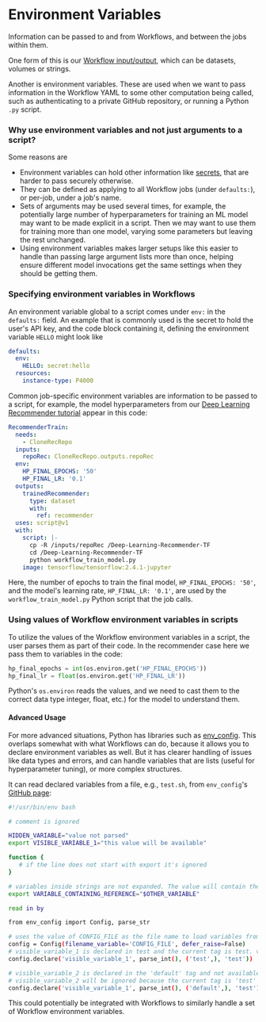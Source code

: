 # Environment Variables

Information can be passed to and from Workflows, and between the jobs within them.

One form of this is our [Workflow input/output](https://docs.paperspace.com/gradient/explore-train-deploy/workflows/understanding-inputs-and-outputs), which can be datasets, volumes or strings.

Another is environment variables. These are used when we want to pass information in the Workflow YAML to some other computation being called, such as authenticating to a private GitHub repository, or running a Python `.py` script.

### Why use environment variables and not just arguments to a script?

Some reasons are

* Environment variables can hold other information like [secrets](https://docs.paperspace.com/gradient/get-started/managing-projects/using-secrets), that are harder to pass securely otherwise.
* They can be defined as applying to all Workflow jobs (under `defaults:`), or per-job, under a job's name.
* Sets of arguments may be used several times, for example, the potentially large number of hyperparameters for training an ML model may want to be made explicit in a script. Then we may want to use them for training more than one model, varying some parameters but leaving the rest unchanged.
* Using environment variables makes larger setups like this easier to handle than passing large argument lists more than once, helping ensure different model invocations get the same settings when they should be getting them.

### Specifying environment variables in Workflows

An environment variable global to a script comes under `env:` in the `defaults:` field. An example that is commonly used is the secret to hold the user's API key, and the code block containing it, defining the environment variable `HELLO` might look like

```yaml
defaults:
  env:
    HELLO: secret:hello
  resources:
    instance-type: P4000
```

Common job-specific environment variables are information to be passed to a script, for example, the model hyperparameters from our [Deep Learning Recommender tutorial](https://docs.paperspace.com/gradient/get-started/tutorials-list/end-to-end-example) appear in this code:

```yaml
RecommenderTrain:
  needs:
    - CloneRecRepo
  inputs:
    repoRec: CloneRecRepo.outputs.repoRec
  env:
    HP_FINAL_EPOCHS: '50'
    HP_FINAL_LR: '0.1'
  outputs:
    trainedRecommender:
      type: dataset
      with:
        ref: recommender
  uses: script@v1
  with:
    script: |-
      cp -R /inputs/repoRec /Deep-Learning-Recommender-TF
      cd /Deep-Learning-Recommender-TF
      python workflow_train_model.py
    image: tensorflow/tensorflow:2.4.1-jupyter
```

Here, the number of epochs to train the final model, `HP_FINAL_EPOCHS: '50'`, and the model's learning rate, `HP_FINAL_LR: '0.1'`, are used by the `workflow_train_model.py` Python script that the job calls.

### Using values of Workflow environment variables in scripts

To utilize the values of the Workflow environment variables in a script, the user parses them as part of their code. In the recommender case here we pass them to variables in the code:

```python
hp_final_epochs = int(os.environ.get('HP_FINAL_EPOCHS'))
hp_final_lr = float(os.environ.get('HP_FINAL_LR'))
```

Python's `os.environ` reads the values, and we need to cast them to the correct data type integer, float, etc.) for the model to understand them.

#### Advanced Usage

For more advanced situations, Python has libraries such as [env\_config](https://pypi.org/project/env\_config). This overlaps somewhat with what Workflows can do, because it allows you to declare environment variables as well. But it has clearer handling of issues like data types and errors, and can handle variables that are lists (useful for hyperparameter tuning), or more complex structures.

It can read declared variables from a file, e.g., `test.sh`, from `env_config`'s [GitHub page](https://github.com/flowpl/env\_config):

```bash
#!/usr/bin/env bash

# comment is ignored

HIDDEN_VARIABLE="value not parsed"
export VISIBLE_VARIABLE_1="this value will be available"

function {
   # if the line does not start with export it's ignored
}

# variables inside strings are not expanded. The value will contain the literal :code:`$OTHER_VARIABLE`.
export VARIABLE_CONTAINING_REFERENCE="$OTHER_VARIABLE"

read in by

from env_config import Config, parse_str

# uses the value of CONFIG_FILE as the file name to load variables from
config = Config(filename_variable='CONFIG_FILE', defer_raise=False)
# visible_variable_1 is declared in test and the current tag is test. variable1 will be loaded from test.sh
config.declare('visible_variable_1', parse_int(), ('test',), 'test'))

# visible_variable_2 is declared in the 'default' tag and not available in the config file.
# visible_variable_2 will be ignored because the current tag is 'test'
config.declare('visible_variable_1', parse_int(), ('default',), 'test')
```

This could potentially be integrated with Workflows to similarly handle a set of Workflow environment variables.
